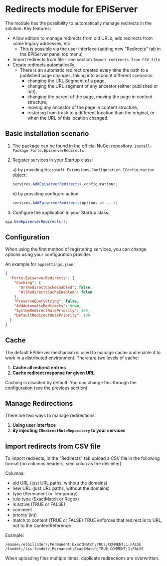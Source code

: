 # Redirects module for EPiServer

The module has the possibility to automatically manage redirects in the solution. Key features:
- Allow editors to manage redirects from old URLs, add redirects from some legacy addresses, etc.,
   - This is possible via the user interface (adding new "Redirects" tab in the EPiServer panel top menu)
- Import redirects from file - see section `Import redirects from CSV file`
- Create redirects automatically.
   - There is an automatic redirect created every time the path to a published page changes, taking into account different scenarios:
      - changing the URL Segment of a page,
      - changing the URL segment of any ancestor (either published or not),
      - changing the parent of the page, moving the page in content structure,
      - moving any ancestor of the page in content structure,
      - restoring from trash to a different location than the original, or when the URL of this location changed.



Basic installation scenario
------------
1. The package can be found in the official NuGet repository.
   ```Install-Package Forte.EpiserverRedirects```


2. Register services in your Startup class:

   a) by providing `Microsoft.Extensions.Configuration.IConfiguration` object:

    ```c#
    services.AddEpiserverRedirects(_configuration);
    ```

   b) by providing configure action:

    ```c#
    services.AddEpiserverRedirects(options => ...);
    ```

3. Configure the application in your Startup class:

```c#
app.UseEpiserverRedirects();
```

Configuration
-------------

When using the first method of registering services, you can change options using your configuration provider.

An example for `appsettings.json`:

 ```json
 {
   "Forte.EpiserverRedirects": {
     "Caching": {
       "UrlRedirectCacheEnabled": false,
       "AllRedirectsCacheEnabled": false
     },
     "PreserveQueryString": false,
     "AddAutomaticRedirects": true,
     "SystemRedirectRulePriority": 100,
     "DefaultRedirectRulePriority": 100
   }
 }
 ```


Cache
-------------

The default EPiServer mechanism is used to manage cache and enable it to work in a distributed environment. There are two levels of cache:
1. **Cache all redirect entries**
2. **Cache redirect response for given URL**

Caching is disabled by default. You can change this through the configuration (see the previous section).

Manage Redirections
------------
There are two ways to manage redirections:
1. **Using user interface**
2. **By injecting ```IRedirectRuleRepository``` to your services**

Import redirects from CSV file
-------------

To import redirects, in the "Redirects" tab upload a CSV file in the following format (no columns headers, semicolon as the delimiter)

Columns:
- old URL (just URL paths, without the domains)
- new URL (just URL paths, without the domains)
- type (Permanent or Temporary)
- rule type (ExactMatch or Regex)
- is active (TRUE or FALSE)
- comment
- priority (int)
- match to content (TRUE or FALSE) TRUE enforces that redirect is to URL, not to the ContentReference

Example:
```
/easee;/elbillader/;Permanent;ExactMatch;TRUE;COMMENT;1;FALSE  
/fondet;/los-fondet/;Permanent;ExactMatch;TRUE;COMMENT;1;FALSE
```
When uploading files multiple times, duplicate redirections are overwritten.


